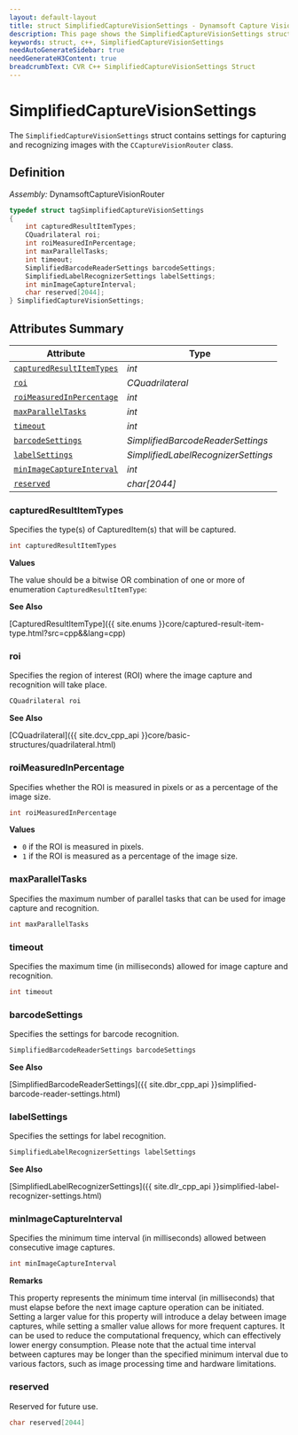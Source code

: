 ```yaml
---
layout: default-layout
title: struct SimplifiedCaptureVisionSettings - Dynamsoft Capture Vision C++ Edition API Reference
description: This page shows the SimplifiedCaptureVisionSettings struct of the CCaptureVisionRouter class of the Dynamsoft Capture Vision C++ Edition.
keywords: struct, c++, SimplifiedCaptureVisionSettings
needAutoGenerateSidebar: true
needGenerateH3Content: true
breadcrumbText: CVR C++ SimplifiedCaptureVisionSettings Struct
---
```


# SimplifiedCaptureVisionSettings

The `SimplifiedCaptureVisionSettings` struct contains settings for capturing and recognizing images with the `CCaptureVisionRouter` class.

## Definition

*Assembly:* DynamsoftCaptureVisionRouter

```cpp
typedef struct tagSimplifiedCaptureVisionSettings
{
    int capturedResultItemTypes;
    CQuadrilateral roi;
    int roiMeasuredInPercentage;
    int maxParallelTasks;
    int timeout;
    SimplifiedBarcodeReaderSettings barcodeSettings;
    SimplifiedLabelRecognizerSettings labelSettings;
    int minImageCaptureInterval;
    char reserved[2044];
} SimplifiedCaptureVisionSettings;
```

## Attributes Summary

| Attribute                                             | Type                                |
| ----------------------------------------------------- | ----------------------------------- |
| [`capturedResultItemTypes`](#capturedresultitemtypes) | *int*                               |
| [`roi`](#roi)                                         | *CQuadrilateral*                    |
| [`roiMeasuredInPercentage`](#roimeasuredinpercentage) | *int*                               |
| [`maxParallelTasks`](#maxparalleltasks)               | *int*                               |
| [`timeout`](#timeout)                                 | *int*                               |
| [`barcodeSettings`](#barcodesettings)                 | *SimplifiedBarcodeReaderSettings*   |
| [`labelSettings`](#labelsettings)                     | *SimplifiedLabelRecognizerSettings* |
| [`minImageCaptureInterval`](#minimagecaptureinterval) | *int*                               |
| [`reserved`](#reserved)                               | *char[2044]*                        |

### capturedResultItemTypes

Specifies the type(s) of CapturedItem(s) that will be captured. 

```cpp
int capturedResultItemTypes
```

**Values**

The value should be a bitwise OR combination of one or more of enumeration `CapturedResultItemType`:

**See Also**

[CapturedResultItemType]({{ site.enums }}core/captured-result-item-type.html?src=cpp&&lang=cpp)

### roi

Specifies the region of interest (ROI) where the image capture and recognition will take place. 

```cpp
CQuadrilateral roi
```

**See Also**

[CQuadrilateral]({{ site.dcv_cpp_api }}core/basic-structures/quadrilateral.html)

### roiMeasuredInPercentage

Specifies whether the ROI is measured in pixels or as a percentage of the image size.

```cpp
int roiMeasuredInPercentage
```

**Values**

- `0` if the ROI is measured in pixels.
- `1` if the ROI is measured as a percentage of the image size.

### maxParallelTasks

Specifies the maximum number of parallel tasks that can be used for image capture and recognition.

```cpp
int maxParallelTasks
```

### timeout

Specifies the maximum time (in milliseconds) allowed for image capture and recognition.

```cpp
int timeout
```

### barcodeSettings

Specifies the settings for barcode recognition.

```cpp
SimplifiedBarcodeReaderSettings barcodeSettings
```

**See Also**

[SimplifiedBarcodeReaderSettings]({{ site.dbr_cpp_api }}simplified-barcode-reader-settings.html)

### labelSettings

Specifies the settings for label recognition.

```cpp
SimplifiedLabelRecognizerSettings labelSettings
```

**See Also**

[SimplifiedLabelRecognizerSettings]({{ site.dlr_cpp_api }}simplified-label-recognizer-settings.html)

### minImageCaptureInterval

Specifies the minimum time interval (in milliseconds) allowed between consecutive image captures.

```cpp
int minImageCaptureInterval
```

**Remarks**

This property represents the minimum time interval (in milliseconds) that must elapse before the next image capture operation can be initiated.
Setting a larger value for this property will introduce a delay between image captures, while setting a smaller value allows for more frequent captures. It can be used to reduce the computational frequency, which can effectively lower energy consumption. Please note that the actual time interval between captures may be longer than the specified minimum interval due to various factors, such as image processing time and hardware limitations.

### reserved

Reserved for future use.

```cpp
char reserved[2044]
```
